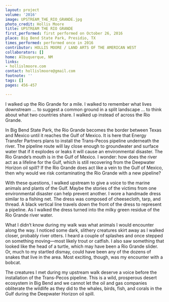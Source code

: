 ```yaml
---
layout: project
volume: '2016'
image: UPSTREAM_THE_RIO_GRANDE.jpg
photo_credit: Hollis Moore
title: UPSTREAM THE RIO GRANDE
first_performed: first performed on October 26, 2016
place: Big Bend State Park, Presidio, TX
times_performed: performed once in 2016
contributor: HOLLIS MOORE / LAND ARTS OF THE AMERICAN WEST
collaborators: []
home: Albuquerque, NM
links:
- hollislmoore.com
contact: hollislmoore@gmail.com
footnote: ''
tags: []
pages: 456-457

---
```


I walked up the Rio Grande for a mile. I walked to remember what lives downstream … to suggest a common ground in a split landscape … to think about what two countries share. I walked up instead of across the Rio Grande.

In Big Bend State Park, the Rio Grande becomes the border between Texas and Mexico until it reaches the Gulf of Mexico. It is here that Energy Transfer Partners plans to install the Trans-Pecos pipeline underneath the river. The pipeline route will lay close enough to groundwater and surface water that if it explodes or leaks it will cause an environmental disaster. The Rio Grande’s mouth is in the Gulf of Mexico. I wonder: how does the river act as a lifeline for the Gulf, which is still recovering from the Deepwater Horizon oil spill? If the Rio Grande does act like a vein to the Gulf of Mexico, then why would we risk contaminating the Rio Grande with a new pipeline?

With these questions, I walked upstream to give a voice to the marine animals and plants of the Gulf. Maybe the stories of the victims from one environmental disaster can help prevent another. I wore a handmade dress similar to a fishing net. The dress was composed of cheesecloth, tarp, and thread. A black vertical line travels down the front of the dress to represent a pipeline. As I walked the dress turned into the milky green residue of the Rio Grande river water.

What I didn’t know during my walk was what animals I would encounter along the way. I noticed some dark, slithery creatures skirt away as I walked closer, probably river otters. I heard a couple of splashes and once stepped on something moving—most likely trout or catfish. I also saw something that looked like the head of a turtle, which may have been a Rio Grande slider. Or, much to my startled dismay, could have been any of the dozens of snakes that live in the area. Most exciting, though, was my encounter with a bobcat.

The creatures I met during my upstream walk deserve a voice before the installation of the Trans-Pecos pipeline. This is a wild, prosperous desert ecosystem in Big Bend and we cannot let the oil and gas companies obliterate the wildlife as they did to the whales, birds, fish, and corals in the Gulf during the Deepwater Horizon oil spill.
